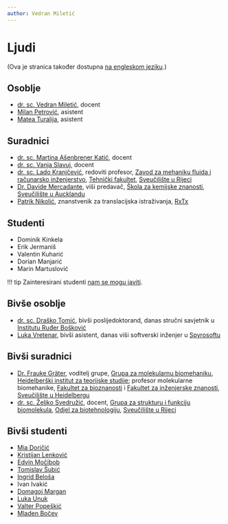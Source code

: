 ```yaml
---
author: Vedran Miletić
---
```


# Ljudi

(Ova je stranica također dostupna [na engleskom jeziku](../en/people/index.md).)

## Osoblje

- [dr. sc. Vedran Miletić](https://vedran.miletic.net/), docent
- [Milan Petrović](https://milanxpetrovic.github.io/), asistent
- [Matea Turalija](https://mateaturalija.github.io/), asistent

## Suradnici

- [dr. sc. Martina Ašenbrener Katić](https://portal.uniri.hr/Portfelj/987), docent
- [dr. sc. Vanja Slavuj](https://portal.uniri.hr/Portfelj/1474), docent
- [dr. sc. Lado Kranjčević](https://portal.uniri.hr/Portfelj/1843), redoviti profesor, [Zavod za mehaniku fluida i računarsko inženjerstvo](http://www.riteh.uniri.hr/ustroj/zavodi/zmfri/), [Tehnički fakultet](http://www.riteh.uniri.hr/), [Sveučilište u Rijeci](https://uniri.hr/)
- [Dr. Davide Mercadante](https://lab.mercadante.net/), viši predavač, [Škola za kemijske znanosti](https://www.auckland.ac.nz/en/science/about-the-faculty/school-of-chemical-sciences.html), [Sveučilište u Aucklandu](https://www.auckland.ac.nz/en.html)
- [Patrik Nikolić](https://nikoli.ch/), znanstvenik za translacijska istraživanja, [RxTx](https://www.rxtx.tech/)

## Studenti

- Dominik Kinkela
- Erik Jermaniš
- Valentin Kuharić
- Dorian Manjarić
- Marin Martuslović

!!! tip
    Zainteresirani studenti [nam se mogu javiti](index.md#kako-se-ukljuciti).

## Bivše osoblje

- [dr. sc. Draško Tomić](https://portal.uniri.hr/Portfelj/2686), bivši poslijedoktorand, danas stručni savjetnik u [Institutu Ruđer Bošković](https://www.irb.hr/O-IRB-u/Ljudi/Drasko-Tomic)
- [Luka Vretenar](https://luka.vretenar.pro/), bivši asistent, danas viši softverski inženjer u [Spyrosoftu](https://spyro-soft.com/)

## Bivši suradnici

- [Dr. Frauke Gräter](https://www.h-its.org/people/prof-dr-frauke-grater/), voditelj grupe, [Grupa za molekularnu biomehaniku](https://www.h-its.org/research/mbm/), [Heidelberški institut za teorijske studije](https://www.h-its.org/); profesor molekularne biomehanike, [Fakultet za bioznanosti](https://www.bio.uni-heidelberg.de/) i [Fakultet za inženjerske znanosti](https://www.uni-heidelberg.de/en/newsroom/universitat-heidelberg-founds-faculty-of-engineering-sciences), [Sveučilište u Heidelbergu](https://www.uni-heidelberg.de/)
- [dr. sc. Željko Svedružić](https://svedruziclab.github.io/principal-investigator.html), docent, [Grupa za strukturu i funkciju biomolekula](https://svedruziclab.github.io/), [Odjel za biotehnologiju](https://www.biotech.uniri.hr/), [Sveučilište u Rijeci](https://uniri.hr/)

## Bivši studenti

- [Mia Doričić](https://miadoricic.github.io/)
- [Kristijan Lenković](http://kristijan.lenkovic.com/)
- [Edvin Močibob](https://edvin.me/)
- [Tomislav Šubić](https://tsubic.info/)
- [Ingrid Beloša](https://www.routerfreak.com/author/ingrid/)
- Ivan Ivakić
- [Domagoj Margan](https://domargan.net/)
- [Luka Unuk](https://luka8088.com/)
- [Valter Popeškić](https://howdoesinternetwork.com/)
- [Mladen Bočev](https://www.youtube.com/channel/UCiI-bkFc_QirAA8ZC24yslw)
